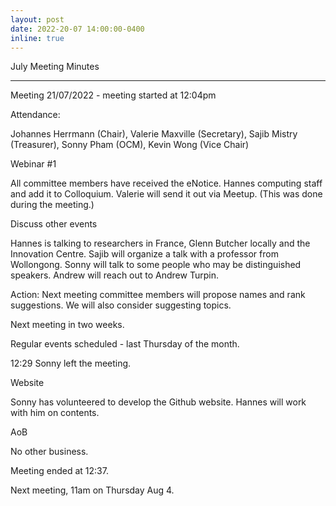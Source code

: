 ```yaml
---
layout: post
date: 2022-20-07 14:00:00-0400
inline: true
---
```


July Meeting Minutes

***

Meeting 21/07/2022 - meeting started at 12:04pm

Attendance:

Johannes Herrmann (Chair), Valerie Maxville (Secretary), Sajib Mistry (Treasurer), Sonny Pham (OCM), Kevin Wong (Vice Chair)

Webinar #1

All committee members have received the eNotice. Hannes computing staff and add it to Colloquium. Valerie will send it out via Meetup. (This was done during the meeting.)

Discuss other events

Hannes is talking to researchers in France, Glenn Butcher locally and the Innovation Centre. Sajib will organize a talk with a professor from Wollongong. Sonny will talk to some people who may be distinguished speakers. Andrew will reach out to Andrew Turpin.


Action: Next meeting committee members will propose names and rank suggestions. We will also consider suggesting topics.

Next meeting in two weeks.

Regular events scheduled - last Thursday of the month.

12:29 Sonny left the meeting.

Website

Sonny has volunteered to develop the Github website. Hannes will work with him on contents.

AoB

No other business.

 

Meeting ended at 12:37.

Next meeting, 11am on Thursday Aug 4.

